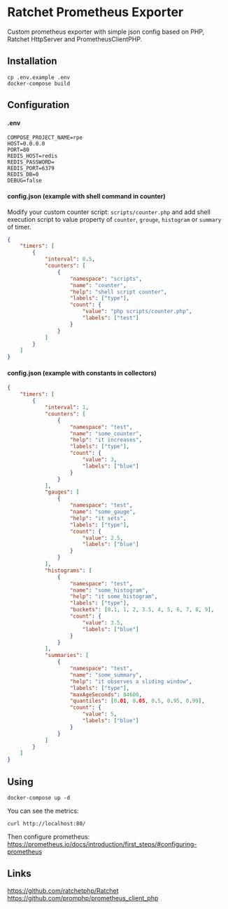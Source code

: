# Ratchet Prometheus Exporter

Custom prometheus exporter with simple json config based on PHP, Ratchet HttpServer and PrometheusClientPHP.

## Installation

```
cp .env.example .env
docker-compose build
```

## Configuration

#### .env

```dotenv
COMPOSE_PROJECT_NAME=rpe
HOST=0.0.0.0
PORT=80
REDIS_HOST=redis
REDIS_PASSWORD=
REDIS_PORT=6379
REDIS_DB=0
DEBUG=false
```

#### config.json (example with shell command in counter)

Modify your custom counter script: `scripts/counter.php` and add shell execution script to value property of `counter`, `grouge`, `histogram` or `summary` of timer.

```json
{
    "timers": [
        {
            "interval": 0.5,
            "counters": [
                {
                    "namespace": "scripts",
                    "name": "counter",
                    "help": "shell script counter",
                    "labels": ["type"],
                    "count": {
                        "value": "php scripts/counter.php",
                        "labels": ["test"]
                    }
                }
            ]
        }
    ]
}
```

#### config.json (example with constants in collectors)

```json
{
    "timers": [
        {
            "interval": 1,
            "counters": [
                {
                    "namespace": "test",
                    "name": "some_counter",
                    "help": "it increases",
                    "labels": ["type"],
                    "count": {
                        "value": 3,
                        "labels": ["blue"]
                    }
                }
            ],
            "gauges": [
                {
                    "namespace": "test",
                    "name": "some_gauge",
                    "help": "it sets",
                    "labels": ["type"],
                    "count": {
                        "value": 2.5,
                        "labels": ["blue"]
                    }
                }
            ],
            "histograms": [
                {
                    "namespace": "test",
                    "name": "some_histogram",
                    "help": "it some_histogram",
                    "labels": ["type"],
                    "buckets": [0.1, 1, 2, 3.5, 4, 5, 6, 7, 8, 9],
                    "count": {
                        "value": 3.5,
                        "labels": ["blue"]
                    }
                }
            ],
            "summaries": [
                {
                    "namespace": "test",
                    "name": "some_summary",
                    "help": "it observes a sliding window",
                    "labels": ["type"],
                    "maxAgeSeconds": 84600,
                    "quantiles": [0.01, 0.05, 0.5, 0.95, 0.99],
                    "count": {
                        "value": 5,
                        "labels": ["blue"]
                    }
                }
            ]
        }
    ]
}
```

## Using

```
docker-compose up -d
```

You can see the metrics:

```
curl http://localhost:80/
```

Then configure prometheus:
https://prometheus.io/docs/introduction/first_steps/#configuring-prometheus

## Links

https://github.com/ratchetphp/Ratchet
https://github.com/promphp/prometheus_client_php
